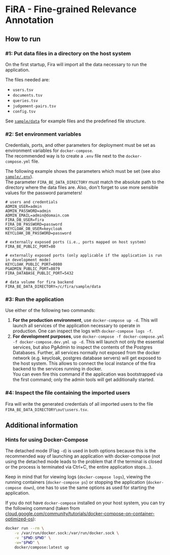 # FiRA - Fine-grained Relevance Annotation

## How to run

### #1: Put data files in a directory on the host system

On the first startup, Fira will import all the data necessary to run the application.

The files needed are:

- `users.tsv`
- `documents.tsv`
- `queries.tsv`
- `judgement-pairs.tsv`
- `config.tsv`

See [`sample/data`](sample/data) for example files and the predefined file structure.

### #2: Set environment variables

Credentials, ports, and other parameters for deployment must be set as environment variables for `docker-compose`.  
The recommended way is to create a `.env` file next to the `docker-compose.yml` file.  

The following example shows the parameters which must be set (see also [`sample/.env`](sample/.env)).  
The parameter `FIRA_BE_DATA_DIRECTORY` must match the absolute path to the directory where the data files are. Also, don't forget to use more sensible values for the password parameters!

```properties
# users and credentials
ADMIN_USER=admin
ADMIN_PASSWORD=admin
ADMIN_EMAIL=admin@domain.com
FIRA_DB_USER=fira
FIRA_DB_PASSWORD=password
KEYCLOAK_DB_USER=keycloak
KEYCLOAK_DB_PASSWORD=password

# externally exposed ports (i.e., ports mapped on host system)
FIRA_BE_PUBLIC_PORT=80

# externally exposed ports (only applicable if the application is run in development mode)
KEYCLOAK_PUBLIC_PORT=8080
PGADMIN_PUBLIC_PORT=8079
FIRA_DATABASE_PUBLIC_PORT=5432

# data volume for fira backend
FIRA_BE_DATA_DIRECTORY=/c/fira/sample/data
```

### #3: Run the application

Use either of the following two commands:

1. **For the production environment**, use ```docker-compose up -d```. This will launch all services of the application necessary to operate in production. One can inspect the logs with ```docker-compose logs -f```.
1. **For development purposes**, use ```docker-compose -f docker-compose.yml -f docker-compose.dev.yml up -d```.
This will launch not only the essential services, but also PgAdmin to inspect the contents of the Postgres Databases.
Further, all services normally not exposed from the docker network (e.g. keycloak, postgres database servers) will get exposed to the host system.
This allows to connect the local instance of the fira backend to the services running in docker.  
You can even fire this command if the application was bootstrapped via the first command; only the admin tools will get additionally started.

### #4: Inspect the file containing the imported users

Fira will write the generated credentials of all imported users to the file `FIRA_BE_DATA_DIRECTORY\out\users.tsv`.

## Additional information

### Hints for using Docker-Compose

The detached mode (Flag ```-d```) is used in both options because this is the recommended way of launching an application with docker-compose (not using the detached mode leads to the problem that if the terminal is closed or the process is terminated via Ctrl+C, the entire application stops...).

Keep in mind that for viewing logs (```docker-compose logs```), viewing the running containers (```docker-compose ps```) or stopping the application (```docker-compose down```), one has to use the same options as used for starting the application.

If you do not have `docker-compose` installed on your host system, you can try the following command (taken from [cloud.google.com/community/tutorials/docker-compose-on-container-optimized-os](https://cloud.google.com/community/tutorials/docker-compose-on-container-optimized-os)):

```sh
docker run --rm \
    -v /var/run/docker.sock:/var/run/docker.sock \
    -v "$PWD:$PWD" \
    -w="$PWD" \
    docker/compose:latest up
```
